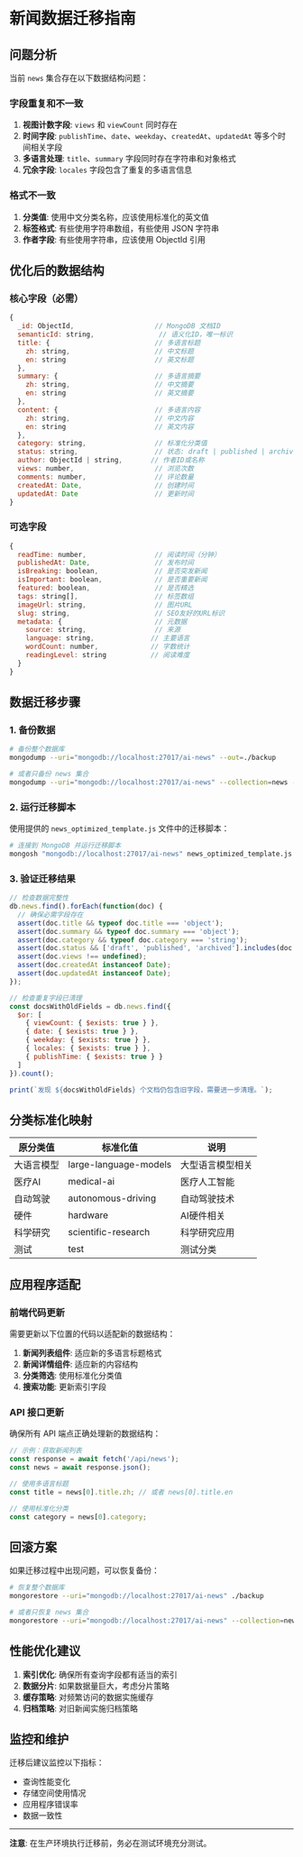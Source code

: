 # 新闻数据迁移指南

## 问题分析

当前 `news` 集合存在以下数据结构问题：

### 字段重复和不一致
1. **视图计数字段**: `views` 和 `viewCount` 同时存在
2. **时间字段**: `publishTime`、`date`、`weekday`、`createdAt`、`updatedAt` 等多个时间相关字段
3. **多语言处理**: `title`、`summary` 字段同时存在字符串和对象格式
4. **冗余字段**: `locales` 字段包含了重复的多语言信息

### 格式不一致
1. **分类值**: 使用中文分类名称，应该使用标准化的英文值
2. **标签格式**: 有些使用字符串数组，有些使用 JSON 字符串
3. **作者字段**: 有些使用字符串，应该使用 ObjectId 引用

## 优化后的数据结构

### 核心字段（必需）
```javascript
{
  _id: ObjectId,                    // MongoDB 文档ID
  semanticId: string,                // 语义化ID，唯一标识
  title: {                          // 多语言标题
    zh: string,                     // 中文标题
    en: string                      // 英文标题
  },
  summary: {                        // 多语言摘要
    zh: string,                     // 中文摘要
    en: string                      // 英文摘要
  },
  content: {                        // 多语言内容
    zh: string,                     // 中文内容
    en: string                      // 英文内容
  },
  category: string,                 // 标准化分类值
  status: string,                   // 状态: draft | published | archived
  author: ObjectId | string,       // 作者ID或名称
  views: number,                    // 浏览次数
  comments: number,                 // 评论数量
  createdAt: Date,                  // 创建时间
  updatedAt: Date                   // 更新时间
}
```

### 可选字段
```javascript
{
  readTime: number,                 // 阅读时间（分钟）
  publishedAt: Date,                // 发布时间
  isBreaking: boolean,              // 是否突发新闻
  isImportant: boolean,             // 是否重要新闻
  featured: boolean,                // 是否精选
  tags: string[],                   // 标签数组
  imageUrl: string,                 // 图片URL
  slug: string,                     // SEO友好的URL标识
  metadata: {                       // 元数据
    source: string,                 // 来源
    language: string,              // 主要语言
    wordCount: number,             // 字数统计
    readingLevel: string           // 阅读难度
  }
}
```

## 数据迁移步骤

### 1. 备份数据
```bash
# 备份整个数据库
mongodump --uri="mongodb://localhost:27017/ai-news" --out=./backup

# 或者只备份 news 集合
mongodump --uri="mongodb://localhost:27017/ai-news" --collection=news --out=./backup
```

### 2. 运行迁移脚本

使用提供的 `news_optimized_template.js` 文件中的迁移脚本：

```bash
# 连接到 MongoDB 并运行迁移脚本
mongosh "mongodb://localhost:27017/ai-news" news_optimized_template.js
```

### 3. 验证迁移结果

```javascript
// 检查数据完整性
db.news.find().forEach(function(doc) {
  // 确保必需字段存在
  assert(doc.title && typeof doc.title === 'object');
  assert(doc.summary && typeof doc.summary === 'object');
  assert(doc.category && typeof doc.category === 'string');
  assert(doc.status && ['draft', 'published', 'archived'].includes(doc.status));
  assert(doc.views !== undefined);
  assert(doc.createdAt instanceof Date);
  assert(doc.updatedAt instanceof Date);
});

// 检查重复字段已清理
const docsWithOldFields = db.news.find({
  $or: [
    { viewCount: { $exists: true } },
    { date: { $exists: true } },
    { weekday: { $exists: true } },
    { locales: { $exists: true } },
    { publishTime: { $exists: true } }
  ]
}).count();

print(`发现 ${docsWithOldFields} 个文档仍包含旧字段，需要进一步清理。`);
```

## 分类标准化映射

| 原分类值 | 标准化值 | 说明 |
|---------|---------|------|
| 大语言模型 | large-language-models | 大型语言模型相关 |
| 医疗AI | medical-ai | 医疗人工智能 |
| 自动驾驶 | autonomous-driving | 自动驾驶技术 |
| 硬件 | hardware | AI硬件相关 |
| 科学研究 | scientific-research | 科学研究应用 |
| 测试 | test | 测试分类 |

## 应用程序适配

### 前端代码更新
需要更新以下位置的代码以适配新的数据结构：

1. **新闻列表组件**: 适应新的多语言标题格式
2. **新闻详情组件**: 适应新的内容结构
3. **分类筛选**: 使用标准化分类值
4. **搜索功能**: 更新索引字段

### API 接口更新
确保所有 API 端点正确处理新的数据结构：

```typescript
// 示例：获取新闻列表
const response = await fetch('/api/news');
const news = await response.json();

// 使用多语言标题
const title = news[0].title.zh; // 或者 news[0].title.en

// 使用标准化分类
const category = news[0].category;
```

## 回滚方案

如果迁移过程中出现问题，可以恢复备份：

```bash
# 恢复整个数据库
mongorestore --uri="mongodb://localhost:27017/ai-news" ./backup

# 或者只恢复 news 集合
mongorestore --uri="mongodb://localhost:27017/ai-news" --collection=news ./backup/ai-news/news.bson
```

## 性能优化建议

1. **索引优化**: 确保所有查询字段都有适当的索引
2. **数据分片**: 如果数据量巨大，考虑分片策略
3. **缓存策略**: 对频繁访问的数据实施缓存
4. **归档策略**: 对旧新闻实施归档策略

## 监控和维护

迁移后建议监控以下指标：

- 查询性能变化
- 存储空间使用情况
- 应用程序错误率
- 数据一致性

---

**注意**: 在生产环境执行迁移前，务必在测试环境充分测试。